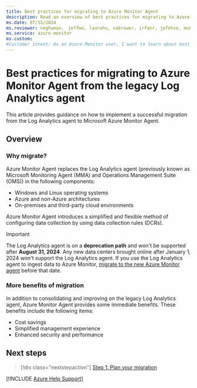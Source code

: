 ```yaml
---
title: Best practices for migrating to Azure Monitor Agent
description: Read an overview of best practices for migrating to Azure Monitor Agent from the legacy Log Analytics agent.
ms.date: 07/15/2024
ms.reviewer: neghuman， jeffwo, laurahu, vabruwer, irfanr, jofehse, muniesa, amanan, v-weizhu
ms.service: azure-monitor
ms.custom: 
#Customer intent: As an Azure Monitor user, I want to learn about best practices for migrating to Azure Monitor Agent so that I can move on from using the legacy Log Analytics agent.
---
```

# Best practices for migrating to Azure Monitor Agent from the legacy Log Analytics agent

This article provides guidance on how to implement a successful migration from the Log Analytics agent to Microsoft Azure Monitor Agent.

## Overview

### Why migrate?

Azure Monitor Agent replaces the Log Analytics agent (previously known as Microsoft Monitoring Agent (MMA) and Operations Management Suite (OMS)) in the following components:

- Windows and Linux operating systems
- Azure and non-Azure architectures
- On-premises and third-party cloud environments

Azure Monitor Agent introduces a simplified and flexible method of configuring data collection by using data collection rules (DCRs).

> [!IMPORTANT]
> The Log Analytics agent is on a **deprecation path** and won't be supported after **August 31, 2024**. Any new data centers brought online after January 1, 2024 won't support the Log Analytics agent. If you use the Log Analytics agent to ingest data to Azure Monitor, [migrate to the new Azure Monitor agent](/azure/azure-monitor/agents/azure-monitor-agent-migration) before that date.

### More benefits of migration

In addition to consolidating and improving on the legacy Log Analytics agent, Azure Monitor Agent provides some immediate benefits. These benefits include the following items:

- Cost savings
- Simplified management experience
- Enhanced security and performance

## Next steps

> [!div class="nextstepaction"]
> [Step 1: Plan your migration](step-1-plan-your-migration.md)

[!INCLUDE [Azure Help Support](../../../../includes/azure-help-support.md)]
